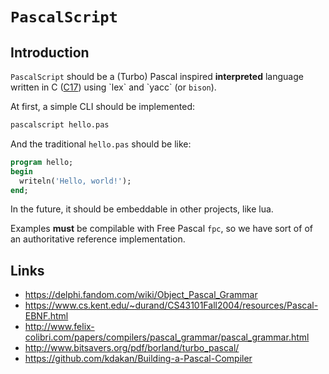 # `PascalScript`

## Introduction

`PascalScript` should be a (Turbo) Pascal inspired __interpreted__ language written in C ([C17](https://en.wikipedia.org/wiki/C17_(C_standard_revision))) using `lex` and `yacc` (or `bison`).

At first, a simple CLI should be implemented:

```bash
pascalscript hello.pas
```

And the traditional `hello.pas` should be like:

```pascal
program hello;
begin
  writeln('Hello, world!');
end;
```

In the future, it should be embeddable in other projects, like lua.

Examples __must__ be compilable with Free Pascal `fpc`, so we have sort of of an authoritative reference implementation.

## Links

- <https://delphi.fandom.com/wiki/Object_Pascal_Grammar>
- <https://www.cs.kent.edu/~durand/CS43101Fall2004/resources/Pascal-EBNF.html>
- <http://www.felix-colibri.com/papers/compilers/pascal_grammar/pascal_grammar.html>
- <http://www.bitsavers.org/pdf/borland/turbo_pascal/>
- <https://github.com/kdakan/Building-a-Pascal-Compiler>
